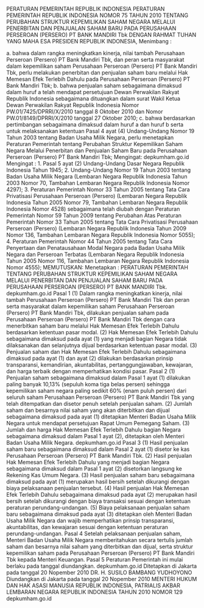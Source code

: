  PERATURAN PEMERINTAH REPUBLIK INDONESIA PERATURAN PEMERINTAH REPUBLIK INDONESIA NOMOR 75 TAHUN 2010 TENTANG PERUBAHAN STRUKTUR KEPEMILIKAN SAHAM NEGARA MELALUI PENERBITAN DAN PENJUALAN SAHAM BARU PADA PERUSAHAAN PERSEROAN (PERSERO) PT BANK MANDIRI Tbk
DENGAN RAHMAT TUHAN YANG MAHA ESA PRESIDEN REPUBLIK INDONESIA,
Menimbang :

a. bahwa dalam rangka meningkatkan kinerja, nilai tambah Perusahaan Perseroan (Persero) PT Bank Mandiri Tbk, dan peran serta masyarakat dalam kepemilikan saham Perusahaan Perseroan (Persero) PT Bank Mandiri Tbk, perlu melakukan penerbitan dan penjualan saham baru melalui Hak Memesan Efek Terlebih Dahulu pada Perusahaan Perseroan (Persero) PT Bank Mandiri Tbk;
b. bahwa penjualan saham sebagaimana dimaksud dalam huruf a telah mendapat persetujuan Dewan Perwakilan Rakyat Republik Indonesia sebagaimana dituangkan dalam surat Wakil Ketua Dewan Perwakilan Rakyat Republik Indonesia Nomor PW.01/7425/DPRRI/X/2010 tanggal 8 Oktober 2010 dan Nomor PW.01/8149/DPRRI/X/2010 tanggal 27 Oktober 2010;
c. bahwa berdasarkan pertimbangan sebagaimana dimaksud dalam huruf a dan huruf b serta untuk melaksanakan ketentuan Pasal 4 ayat (4) Undang-Undang Nomor 19 Tahun 2003 tentang Badan Usaha Milik Negara, perlu menetapkan Peraturan Pemerintah tentang Perubahan Struktur Kepemilikan Saham Negara Melalui Penerbitan dan Penjualan Saham Baru pada Perusahaan Perseroan (Persero) PT Bank Mandiri Tbk;
Mengingat:
 depkumham.go.id Mengingat : 1. Pasal 5 ayat (2) Undang-Undang Dasar Negara Republik Indonesia Tahun 1945;
2. Undang-Undang Nomor 19 Tahun 2003 tentang Badan Usaha Milik Negara (Lembaran Negara Republik Indonesia Tahun 2003 Nomor 70, Tambahan Lembaran Negara Republik Indonesia Nomor 4297);
3. Peraturan Pemerintah Nomor 33 Tahun 2005 tentang Tata Cara Privatisasi Perusahaan Perseroan (Persero) (Lembaran Negara Republik Indonesia Tahun 2005 Nomor 79, Tambahan Lembaran Negara Republik Indonesia Nomor 4528) sebagaimana telah diubah dengan Peraturan Pemerintah Nomor 59 Tahun 2009 tentang Perubahan Atas Peraturan Pemerintah Nomor 33 Tahun 2005 tentang Tata Cara Privatisasi Perusahaan Perseroan (Persero) (Lembaran Negara Republik Indonesia Tahun 2009 Nomor 136, Tambahan Lembaran Negara Republik Indonesia Nomor 5055);
4. Peraturan Pemerintah Nomor 44 Tahun 2005 tentang Tata Cara Penyertaan dan Penatausahaan Modal Negara pada Badan Usaha Milik Negara dan Perseroan Terbatas (Lembaran Negara Republik Indonesia Tahun 2005 Nomor 116, Tambahan Lembaran Negara Republik Indonesia Nomor 4555);
MEMUTUSKAN:
 Menetapkan : PERATURAN PEMERINTAH TENTANG PERUBAHAN STRUKTUR KEPEMILIKAN SAHAM NEGARA MELALUI PENERBITAN DAN PENJUALAN SAHAM BARU PADA PERUSAHAAN PERSEROAN (PERSERO) PT BANK MANDIRI Tbk. depkumham.go.id
Pasal 1
(1) Dalam rangka meningkatkan kinerja, nilai tambah Perusahaan Perseroan (Persero) PT Bank Mandiri Tbk dan peran serta masyarakat dalam kepemilikan saham Perusahaan Perseroan (Persero) PT Bank Mandiri Tbk, dilakukan penjualan saham pada Perusahaan Perseroan (Persero) PT Bank Mandiri Tbk dengan cara menerbitkan saham baru melalui Hak Memesan Efek Terlebih Dahulu berdasarkan ketentuan pasar modal.
(2) Hak Memesan Efek Terlebih Dahulu sebagaimana dimaksud pada ayat (1) yang menjadi bagian Negara tidak dilaksanakan dan selanjutnya dijual berdasarkan ketentuan pasar modal.
(3) Penjualan saham dan Hak Memesan Efek Terlebih Dahulu sebagaimana dimaksud pada ayat (1) dan ayat (2) dilakukan berdasarkan prinsip transparansi, kemandirian, akuntabilitas, pertanggungjawaban, kewajaran, dan harga terbaik dengan memperhatikan kondisi pasar.
Pasal 2
(1) Penjualan saham sebagaimana dimaksud dalam Pasal 1 ayat (1) dilakukan paling banyak 10,13% (sepuluh koma tiga belas persen) sehingga kepemilikan saham negara paling sedikit 60% (enam puluh persen) dari seluruh saham Perusahaan Perseroan (Persero) PT Bank Mandiri Tbk yang telah ditempatkan dan disetor penuh setelah penjualan saham.
(2) Jumlah saham dan besarnya nilai saham yang akan diterbitkan dan dijual sebagaimana dimaksud pada ayat (1) ditetapkan Menteri Badan Usaha Milik Negara untuk mendapat persetujuan Rapat Umum Pemegang Saham.
(3) Jumlah dan harga Hak Memesan Efek Terlebih Dahulu bagian Negara sebagaimana dimaksud dalam Pasal 1 ayat (2), ditetapkan oleh Menteri Badan Usaha Milik Negara. depkumham.go.id
Pasal 3
(1) Hasil penjualan saham baru sebagaimana dimaksud dalam Pasal 2 ayat (1) disetor ke kas Perusahaan Perseroan (Persero) PT Bank Mandiri Tbk.
(2) Hasil penjualan Hak Memesan Efek Terlebih Dahulu yang menjadi bagian Negara sebagaimana dimaksud dalam Pasal 1 ayat (2) disetorkan langsung ke Rekening Kas Umum Negara.
(3) Hasil penjualan saham baru sebagaimana dimaksud pada ayat (1) merupakan hasil bersih setelah dikurangi dengan biaya pelaksanaan penjualan tersebut.
(4) Hasil penjualan Hak Memesan Efek Terlebih Dahulu sebagaimana dimaksud pada ayat (2) merupakan hasil bersih setelah dikurangi dengan biaya transaksi sesuai dengan ketentuan peraturan perundang-undangan.
(5) Biaya pelaksanaan penjualan saham baru sebagaimana dimaksud pada ayat (3) ditetapkan oleh Menteri Badan Usaha Milik Negara dan wajib memperhatikan prinsip transparansi, akuntabilitas, dan kewajaran sesuai dengan ketentuan peraturan perundang-undangan.
Pasal 4
Setelah pelaksanaan penjualan saham, Menteri Badan Usaha Milik Negara memberitahukan secara tertulis jumlah saham dan besarnya nilai saham yang diterbitkan dan dijual, serta struktur kepemilikan saham pada Perusahaan Perseroan (Persero) PT Bank Mandiri Tbk kepada Menteri Keuangan.
Pasal 5
Peraturan Pemerintah ini mulai berlaku pada tanggal diundangkan. depkumham.go.id Ditetapkan di Jakarta pada tanggal 20 Nopember 2010 DR. H. SUSILO BAMBANG YUDHOYONO Diundangkan di Jakarta pada tanggal 20 Nopember 2010 MENTERI HUKUM DAN HAK ASASI MANUSIA REPUBLIK INDONESIA, PATRIALIS AKBAR LEMBARAN NEGARA REPUBLIK INDONESIA TAHUN 2010 NOMOR 129 depkumham.go.id